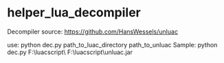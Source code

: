 # helper_lua_decompiler

Decompiler source: https://github.com/HansWessels/unluac

use: 
    python dec.py path_to_luac_directory path_to_unluac
Sample:
    python dec.py F:\luacscript\ F:\luacscript\unluac.jar
